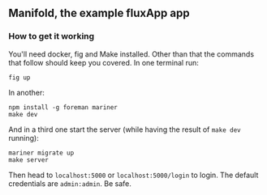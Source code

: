 ## Manifold, the example fluxApp app

### How to get it working

You'll need docker, fig and Make installed. Other than that the commands
that follow should keep you covered. In one terminal run:

    fig up

In another:

    npm install -g foreman mariner
    make dev

And in a third one start the server (while having the result of `make dev`
running):

    mariner migrate up
    make server


Then head to `localhost:5000` or `localhost:5000/login` to login. The
default credentials are `admin:admin`. Be safe.
